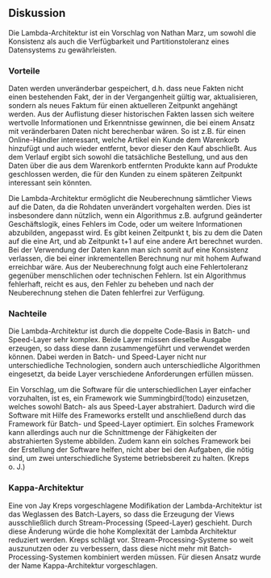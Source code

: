 ## Diskussion
Die Lambda-Architektur ist ein Vorschlag von Nathan Marz, um sowohl die Konsistenz als auch die Verfügbarkeit und Partitionstoleranz eines Datensystems zu gewährleisten.

### Vorteile
Daten werden unveränderbar gespeichert, d.h. dass neue Fakten nicht einen bestehenden Fakt, der in der Vergangenheit gültig war, aktualisieren, sondern als neues Faktum für einen aktuelleren Zeitpunkt angehängt werden. Aus der Auflistung dieser historischen Fakten lassen sich weitere wertvolle Informationen und Erkenntnisse gewinnen, die bei einem Ansatz mit veränderbaren Daten nicht berechenbar wären. So ist z.B. für einen Online-Händler interessant, welche Artikel ein Kunde dem Warenkorb hinzufügt und auch wieder entfernt, bevor dieser den Kauf abschließt. Aus dem Verlauf ergibt sich sowohl die tatsächliche Bestellung, und aus den Daten über die aus dem Warenkorb entfernten Produkte kann auf Produkte geschlossen werden, die für den Kunden zu einem späteren Zeitpunkt interessant sein könnten.

Die Lambda-Architektur ermöglicht die Neuberechnung sämtlicher Views auf die Daten, da die Rohdaten unverändert vorgehalten werden. Dies ist insbesondere dann nützlich, wenn ein Algorithmus z.B. aufgrund geänderter Geschäftslogik, eines Fehlers im Code, oder um weitere Informationen abzubilden, angepasst wird. Es gibt keinen Zeitpunkt t, bis zu dem die Daten auf die eine Art, und ab Zeitpunkt t+1 auf eine andere Art berechnet wurden. Bei der Verwendung der Daten kann man sich somit auf eine Konsistenz verlassen, die bei einer inkrementellen Berechnung nur mit hohem Aufwand erreichbar wäre. Aus der Neuberechnung folgt auch eine Fehlertoleranz gegenüber menschlichen oder technischen Fehlern. Ist ein Algorithmus fehlerhaft, reicht es aus, den Fehler zu beheben und nach der Neuberechnung stehen die Daten fehlerfrei zur Verfügung.

### Nachteile
Die Lambda-Architektur ist durch die doppelte Code-Basis in Batch- und Speed-Layer sehr komplex. Beide Layer müssen dieselbe Ausgabe erzeugen, so dass diese dann zusammengeführt und verwendet werden können. Dabei werden in Batch- und Speed-Layer nicht nur unterschiedliche Technologien, sondern auch unterschiedliche Algorithmen eingesetzt, da beide Layer verschiedene Anforderungen erfüllen müssen.

Ein Vorschlag, um die Software für die unterschiedlichen Layer einfacher vorzuhalten, ist es, ein Framework wie Summingbird(!todo) einzusetzen, welches sowohl Batch- als aus Speed-Layer abstrahiert. Dadurch wird die Software mit Hilfe des Frameworks erstellt und anschließend durch das Framework für Batch- und Speed-Layer optimiert. Ein solches Framework kann allerdings auch nur die Schnittmenge der Fähigkeiten der abstrahierten Systeme abbilden. Zudem kann ein solches Framework bei der Erstellung der Software helfen, nicht aber bei den Aufgaben, die nötig sind, um zwei unterschiedliche Systeme betriebsbereit zu halten. (Kreps o. J.)

### Kappa-Architektur
Eine von Jay Kreps vorgeschlagene Modifikation der Lambda-Architektur ist das Weglassen des Batch-Layers, so dass die Erzeugung der Views ausschließlich durch Stream-Processing (Speed-Layer) geschieht. Durch diese Änderung würde die hohe Komplexität der Lambda Architektur reduziert werden. Kreps schlägt vor. Stream-Processing-Systeme so weit auszunutzen oder zu verbessern, dass diese nicht mehr mit Batch-Processing-Systemen kombiniert werden müssen. Für diesen Ansatz wurde der Name Kappa-Architektur vorgeschlagen.
